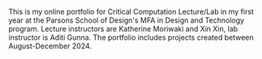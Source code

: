 This is my online portfolio for Critical Computation Lecture/Lab in my first year at the Parsons School of Design's MFA in Design and Technology program. Lecture instructors 
are Katherine Moriwaki and Xin Xin, lab instructor is Aditi Gunna. The portfolio includes projects created between August-December 2024.
